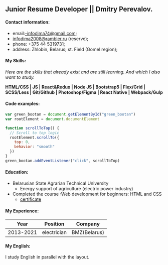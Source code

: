 ## Junior Resume Developer || Dmitry Perevalov.

#### Contact information:
- email:-infodima74@gmail.com;
- infodima2008@rambler.ru (reserve);
 - phone: +375 44 5319731; 
 - address: Zhlobin, Belarus; st. Field (Gomel region);


#### My Skills:

_Here are the skills that already exist and are still learning. And which I also want to study._

**HTML/CSS | JS | React&Redux | Node JS | Bootstrap5 | Flex/Grid | SCSS/Less | Git/Github | Photoshop/Figma | React Native | Webpack/Gulp**

#### Code examples:
```js
var green_bootan = document.getElementById("green_bootan")
var rootElement = document.documentElement

function scrollToTop() {
  // Scroll to top logic
  rootElement.scrollTo({
    top: 0,
    behavior: "smooth"
  })
}
green_bootan.addEventListener("click", scrollToTop)
```
#### Education:
* Belarusian State Agrarian Technical University
     * Energy support of agriculture (electric power industry)
* Completed the course :Web development for beginners: HTML and CSS
     * [certificate](https://stepik.org/cert/862315)


#### My Experience:

| Year      | Position       | Company                       |
| --------- | -------------- | ----------------------------- |
| 2013-2021 | electrician    | BMZ(Belarus)                  |

#### My English:

I study English in parallel with the layout.





